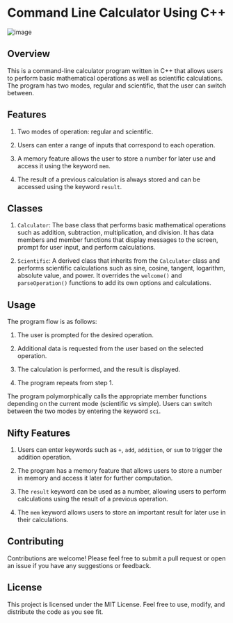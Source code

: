 # Command Line Calculator Using C++
 
![image](https://user-images.githubusercontent.com/93007427/202865835-bb67b9d0-19d6-4a1a-b6d9-5965a9ce5992.png)


## Overview
This is a command-line calculator program written in C++ that allows users to perform basic mathematical operations as well as scientific calculations. The program has two modes, regular and scientific, that the user can switch between.


## Features
1. Two modes of operation: regular and scientific.

2. Users can enter a range of inputs that correspond to each operation.

3. A memory feature allows the user to store a number for later use and access it using the keyword `mem`.

4. The result of a previous calculation is always stored and can be accessed using the keyword `result`.


## Classes
1. `Calculator`: The base class that performs basic mathematical operations such as addition, subtraction, multiplication, and division. It has data members and member functions that display messages to the screen, prompt for user input, and perform calculations.

2. `Scientific`: A derived class that inherits from the `Calculator` class and performs scientific calculations such as sine, cosine, tangent, logarithm, absolute value, and power. It overrides the `welcome()` and `parseOperation()` functions to add its own options and calculations.


## Usage
The program flow is as follows:

1. The user is prompted for the desired operation.

2. Additional data is requested from the user based on the selected operation.

3. The calculation is performed, and the result is displayed.

4. The program repeats from step 1.

The program polymorphically calls the appropriate member functions depending on the current mode (scientific vs simple). Users can switch between the two modes by entering the keyword `sci`.


## Nifty Features
1. Users can enter keywords such as `+`, `add`, `addition`, or `sum` to trigger the addition operation.

2. The program has a memory feature that allows users to store a number in memory and access it later for further computation.

3. The `result` keyword can be used as a number, allowing users to perform calculations using the result of a previous operation.

4. The `mem` keyword allows users to store an important result for later use in their calculations.


## Contributing
Contributions are welcome! Please feel free to submit a pull request or open an issue if you have any suggestions or feedback.


## License
This project is licensed under the MIT License. Feel free to use, modify, and distribute the code as you see fit.
